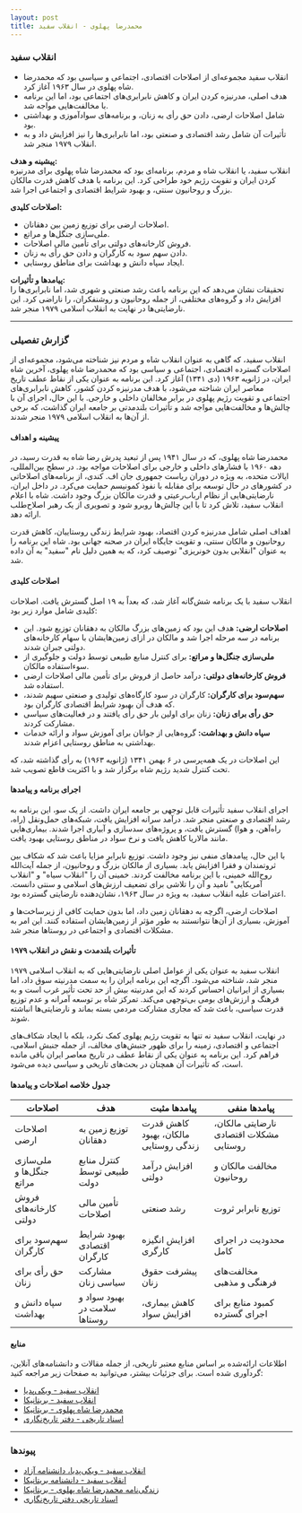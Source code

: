```yaml
---
layout: post
title: محمدرضا پهلوی - انقلاب سفید
---
```


### انقلاب سفید

- انقلاب سفید مجموعه‌ای از اصلاحات اقتصادی، اجتماعی و سیاسی بود که محمدرضا شاه پهلوی در سال ۱۹۶۳ آغاز کرد.  
- هدف اصلی، مدرنیزه کردن ایران و کاهش نابرابری‌های اجتماعی بود، اما این برنامه با مخالفت‌هایی مواجه شد.  
- شامل اصلاحات ارضی، دادن حق رأی به زنان، و برنامه‌های سوادآموزی و بهداشتی بود.  
- تأثیرات آن شامل رشد اقتصادی و صنعتی بود، اما نابرابری‌ها را نیز افزایش داد و به انقلاب ۱۹۷۹ منجر شد.  

**پیشینه و هدف:**  
انقلاب سفید، یا انقلاب شاه و مردم، برنامه‌ای بود که محمدرضا شاه پهلوی برای مدرنیزه کردن ایران و تقویت رژیم خود طراحی کرد. این برنامه با هدف کاهش قدرت مالکان بزرگ و روحانیون سنتی، و بهبود شرایط اقتصادی و اجتماعی اجرا شد.  

**اصلاحات کلیدی:**  
- اصلاحات ارضی برای توزیع زمین بین دهقانان.  
- ملی‌سازی جنگل‌ها و مراتع.  
- فروش کارخانه‌های دولتی برای تأمین مالی اصلاحات.  
- دادن سهم سود به کارگران و دادن حق رأی به زنان.  
- ایجاد سپاه دانش و بهداشت برای مناطق روستایی.  

**پیامدها و تأثیرات:**  
تحقیقات نشان می‌دهد که این برنامه باعث رشد صنعتی و شهری شد، اما نابرابری‌ها را افزایش داد و گروه‌های مختلفی، از جمله روحانیون و روشنفکران، را ناراضی کرد. این نارضایتی‌ها در نهایت به انقلاب اسلامی ۱۹۷۹ منجر شد.  

---

### گزارش تفصیلی

انقلاب سفید، که گاهی به عنوان انقلاب شاه و مردم نیز شناخته می‌شود، مجموعه‌ای از اصلاحات گسترده اقتصادی، اجتماعی و سیاسی بود که محمدرضا شاه پهلوی، آخرین شاه ایران، در ژانویه ۱۹۶۳ (دی ۱۳۴۱) آغاز کرد. این برنامه به عنوان یکی از نقاط عطف تاریخ معاصر ایران شناخته می‌شود، با هدف مدرنیزه کردن کشور، کاهش نابرابری‌های اجتماعی و تقویت رژیم پهلوی در برابر مخالفان داخلی و خارجی. با این حال، اجرای آن با چالش‌ها و مخالفت‌هایی مواجه شد و تأثیرات بلندمدتی بر جامعه ایران گذاشت، که برخی از آن‌ها به انقلاب اسلامی ۱۹۷۹ منجر شدند.

#### پیشینه و اهداف
محمدرضا شاه پهلوی، که در سال ۱۹۴۱ پس از تبعید پدرش رضا شاه به قدرت رسید، در دهه ۱۹۶۰ با فشارهای داخلی و خارجی برای اصلاحات مواجه بود. در سطح بین‌المللی، ایالات متحده، به ویژه در دوران ریاست جمهوری جان اف. کندی، از برنامه‌های اصلاحاتی در کشورهای در حال توسعه برای مقابله با نفوذ کمونیسم حمایت می‌کرد. در داخل ایران، نارضایتی‌هایی از نظام ارباب‌رعیتی و قدرت مالکان بزرگ وجود داشت. شاه با اعلام انقلاب سفید، تلاش کرد تا با این چالش‌ها روبرو شود و تصویری از یک رهبر اصلاح‌طلب ارائه دهد.

اهداف اصلی شامل مدرنیزه کردن اقتصاد، بهبود شرایط زندگی روستاییان، کاهش قدرت روحانیون و مالکان سنتی، و تقویت جایگاه ایران در صحنه جهانی بود. شاه این برنامه را به عنوان "انقلابی بدون خونریزی" توصیف کرد، که به همین دلیل نام "سفید" به آن داده شد.

#### اصلاحات کلیدی
انقلاب سفید با یک برنامه شش‌گانه آغاز شد، که بعداً به ۱۹ اصل گسترش یافت. اصلاحات کلیدی شامل موارد زیر بود:

- **اصلاحات ارضی:** هدف این بود که زمین‌های بزرگ مالکان به دهقانان توزیع شود. این برنامه در سه مرحله اجرا شد و مالکان در ازای زمین‌هایشان با سهام کارخانه‌های دولتی جبران شدند.  
- **ملی‌سازی جنگل‌ها و مراتع:** برای کنترل منابع طبیعی توسط دولت و جلوگیری از سوءاستفاده مالکان.  
- **فروش کارخانه‌های دولتی:** درآمد حاصل از فروش برای تأمین مالی اصلاحات ارضی استفاده شد.  
- **سهم‌سود برای کارگران:** کارگران در سود کارگاه‌های تولیدی و صنعتی سهیم شدند، که هدف آن بهبود شرایط اقتصادی کارگران بود.  
- **حق رأی برای زنان:** زنان برای اولین بار حق رأی یافتند و در فعالیت‌های سیاسی مشارکت کردند.  
- **سپاه دانش و بهداشت:** گروه‌هایی از جوانان برای آموزش سواد و ارائه خدمات بهداشتی به مناطق روستایی اعزام شدند.

این اصلاحات در یک همه‌پرسی در ۶ بهمن ۱۳۴۱ (ژانویه ۱۹۶۳) به رأی گذاشته شد، که تحت کنترل شدید رژیم شاه برگزار شد و با اکثریت قاطع تصویب شد.

#### اجرای برنامه و پیامدها
اجرای انقلاب سفید تأثیرات قابل توجهی بر جامعه ایران داشت. از یک سو، این برنامه به رشد اقتصادی و صنعتی منجر شد. درآمد سرانه افزایش یافت، شبکه‌های حمل‌ونقل (راه، راه‌آهن، و هوا) گسترش یافت، و پروژه‌های سدسازی و آبیاری اجرا شدند. بیماری‌هایی مانند مالاریا کاهش یافت و نرخ سواد در مناطق روستایی بهبود یافت.

با این حال، پیامدهای منفی نیز وجود داشت. توزیع نابرابر مزایا باعث شد که شکاف بین ثروتمندان و فقرا افزایش یابد. بسیاری از مالکان بزرگ و روحانیون، از جمله آیت‌الله روح‌الله خمینی، با این برنامه مخالفت کردند. خمینی آن را "انقلاب سیاه" و "انقلاب آمریکایی" نامید و آن را تلاشی برای تضعیف ارزش‌های اسلامی و سنتی دانست. اعتراضات علیه انقلاب سفید، به ویژه در سال ۱۹۶۳، نشان‌دهنده نارضایتی گسترده بود.

اصلاحات ارضی، اگرچه به دهقانان زمین داد، اما بدون حمایت کافی از زیرساخت‌ها و آموزش، بسیاری از آن‌ها نتوانستند به طور مؤثر از زمین‌هایشان استفاده کنند. این امر به مشکلات اقتصادی و اجتماعی در روستاها منجر شد.

#### تأثیرات بلندمدت و نقش در انقلاب ۱۹۷۹
انقلاب سفید به عنوان یکی از عوامل اصلی نارضایتی‌هایی که به انقلاب اسلامی ۱۹۷۹ منجر شد، شناخته می‌شود. اگرچه این برنامه ایران را به سمت مدرنیته سوق داد، اما بسیاری از ایرانیان احساس کردند که این مدرنیته بیش از حد تحت تأثیر غرب است و به فرهنگ و ارزش‌های بومی بی‌توجهی می‌کند. تمرکز شاه بر توسعه آمرانه و عدم توزیع قدرت سیاسی، باعث شد که مجاری مشارکت مردمی بسته بماند و نارضایتی‌ها انباشته شوند.

در نهایت، انقلاب سفید نه تنها به تقویت رژیم پهلوی کمک نکرد، بلکه با ایجاد شکاف‌های اجتماعی و اقتصادی، زمینه را برای ظهور جنبش‌های مخالف، از جمله جنبش اسلامی، فراهم کرد. این برنامه به عنوان یکی از نقاط عطف در تاریخ معاصر ایران باقی مانده است، که تأثیرات آن همچنان در بحث‌های تاریخی و سیاسی دیده می‌شود.

#### جدول خلاصه اصلاحات و پیامدها

| **اصلاحات**                     | **هدف**                              | **پیامدها مثبت**                     | **پیامدها منفی**                     |
|-----------------------------------|---------------------------------------|---------------------------------------|---------------------------------------|
| اصلاحات ارضی                     | توزیع زمین به دهقانان                | کاهش قدرت مالکان، بهبود زندگی روستایی | نارضایتی مالکان، مشکلات اقتصادی روستایی |
| ملی‌سازی جنگل‌ها و مراتع        | کنترل منابع طبیعی توسط دولت          | افزایش درآمد دولتی                   | مخالفت مالکان و روحانیون             |
| فروش کارخانه‌های دولتی          | تأمین مالی اصلاحات                   | رشد صنعتی                            | توزیع نابرابر ثروت                   |
| سهم‌سود برای کارگران            | بهبود شرایط اقتصادی کارگران          | افزایش انگیزه کارگری                 | محدودیت در اجرای کامل                |
| حق رأی برای زنان                | مشارکت سیاسی زنان                    | پیشرفت حقوق زنان                     | مخالفت‌های فرهنگی و مذهبی            |
| سپاه دانش و بهداشت               | بهبود سواد و سلامت در روستاها        | کاهش بیماری، افزایش سواد             | کمبود منابع برای اجرای گسترده        |

#### منابع
اطلاعات ارائه‌شده بر اساس منابع معتبر تاریخی، از جمله مقالات و دانشنامه‌های آنلاین، گردآوری شده است. برای جزئیات بیشتر، می‌توانید به صفحات زیر مراجعه کنید:  
- [انقلاب سفید - ویکی‌پدیا](https://fa.wikipedia.org/wiki/%D8%A7%D9%86%D9%82%D9%84%D8%A7%D8%A8_%D8%B3%D9%81%DB%8C%D8%AF)  
- [انقلاب سفید - بریتانیکا](https://www.britannica.com/topic/White-Revolution)  
- [محمدرضا شاه پهلوی - بریتانیکا](https://www.britannica.com/biography/Mohammad-Reza-Shah-Pahlavi)  
- [اسناد تاریخی - دفتر تاریخ‌نگاری](https://history.state.gov/historicaldocuments/frus1964-68v22/summary)

---

### پیوندها
- [انقلاب سفید - ویکی‌پدیا، دانشنامه آزاد](https://fa.wikipedia.org/wiki/%D8%A7%D9%86%D9%82%D9%84%D8%A7%D8%A8_%D8%B3%D9%81%DB%8C%D8%AF)  
- [انقلاب سفید - دانشنامه بریتانیکا](https://www.britannica.com/topic/White-Revolution)  
- [زندگی‌نامه محمدرضا شاه پهلوی - بریتانیکا](https://www.britannica.com/biography/Mohammad-Reza-Shah-Pahlavi)  
- [اسناد تاریخی دفتر تاریخ‌نگاری](https://history.state.gov/historicaldocuments/frus1964-68v22/summary)
